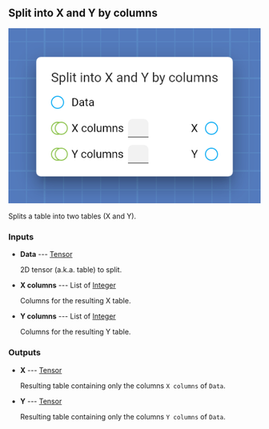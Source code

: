 ## Split into X and Y by columns

![Split into X and Y by columns](assets/img/cards/splitIntoXAndYByColumns.png)

Splits a table into two tables (X and Y).


### Inputs


* **Data** --- [Tensor](types/Tensor.html)

  2D tensor (a.k.a. table) to split.

* **X columns** --- List of [Integer](types/Integer.html)

  Columns for the resulting X table.

* **Y columns** --- List of [Integer](types/Integer.html)

  Columns for the resulting Y table.





### Outputs


* **X** --- [Tensor](types/Tensor.html)

  Resulting table containing only the columns `X columns` of `Data`.

* **Y** --- [Tensor](types/Tensor.html)

  Resulting table containing only the columns `Y columns` of `Data`.




